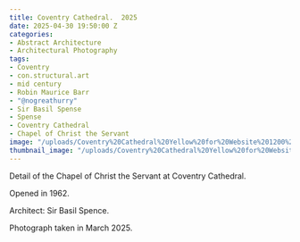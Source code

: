 ```yaml
---
title: Coventry Cathedral.  2025
date: 2025-04-30 19:50:00 Z
categories:
- Abstract Architecture
- Architectural Photography
tags:
- Coventry
- con.structural.art
- mid century
- Robin Maurice Barr
- "@nogreathurry"
- Sir Basil Spense
- Spense
- Coventry Cathedral
- Chapel of Christ the Servant
image: "/uploads/Coventry%20Cathedral%20Yellow%20for%20Website%201200%20px%2072%20dpi.jpg"
thumbnail_image: "/uploads/Coventry%20Cathedral%20Yellow%20for%20Website%20300%20px%2072%20dpi.jpg"
---
```


Detail of the Chapel of Christ the Servant at Coventry Cathedral. 

Opened in 1962.

Architect: Sir Basil Spence.

Photograph taken in March 2025.